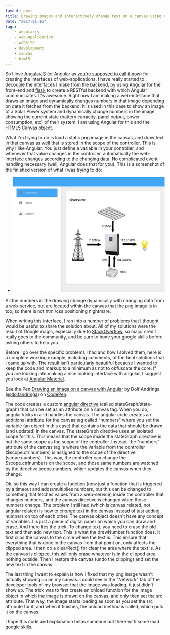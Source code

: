 ```yaml
---
layout: post
title: Drawing images and interactively change text on a canvas using Angular JS.
date: "2017-01-16"
tags: 
    - angularjs
    - web-application
    - website
    - development
    - canvas
    - html5
---
```

So I love [AngularJS](https://angularjs.org/) (or Angular as [you're supposed to call it now](https://www.infoq.com/news/2016/12/angular-4)) for creating the interfaces of web-applications. I have really started to decouple the interfaces I make from the backend, by using Angular for the front-end and [flask](http://flask.pocoo.org) to create a RESTful backend with which Angular communicates. It's awesome. Right now I am making a web-interface that draws an image and dynamically changes numbers in that image depending on data it fetches from the backend. It is used in this case to show an image of a Solar Power system and dynamically change numbers in the image, showing the current state (battery capacity, panel output, power consumption, etc) of their system. I am using Angular for this and the [HTML5 Canvas](http://www.w3schools.com/html/html5_canvas.asp) object.

What I'm trying to do is load a static png image in the canvas, and draw text in that canvas as well that is stored in the scope of the controller. This is why I like Angular. You just define a variable in your controller, and whenever that value changes in the controller, automatically the web-interface changes according to the changing data. No complicated event handling necessary (well, Angular does that for you). This is a screenshot of the finished version of what I was trying to do:

* ![Dynamically changing text in solar system image](/images/solar_state_canvas_angular.png)

All the numbers in the drawing change dynamically with changing data from a web-service, but are located within the canvas that the png image is in too, so there is not html/css positioning nightmare.

When writing this interface, I ran into a number of problems that I thought would be useful to share the solution about. All of my solutions were the result of Google magic, especially due to [StackOverflow](http://stackoverflow.com), so major credit really goes to the community, and be sure to hone your google skills before asking others to help you.

Before I go over the specific problems I had and how I solved them, here is a complete working example, including comments, of the final solutions that I came up with. The result isn't particularly beautiful because I wanted to keep the code and markup to a minimum as not to obfuscate the core. If you are looking into making a nice looking interface with angular, I suggest you look at [Angular Material](https://material.angularjs.org/).

<p data-height="477" data-theme-id="0" data-slug-hash="EZgyXv" data-default-tab="js,result" data-user="dolfandringa" data-embed-version="2" data-pen-title="Drawing an image on a canvas with Angular" class="codepen">See the Pen <a href="https://codepen.io/dolfandringa/pen/EZgyXv/">Drawing an image on a canvas with Angular</a> by Dolf Andringa (<a href="http://codepen.io/dolfandringa">@dolfandringa</a>) on <a href="http://codepen.io">CodePen</a>.</p>
<script async src="https://production-assets.codepen.io/assets/embed/ei.js"></script>

The code creates a custom [angular directive](https://docs.angularjs.org/guide/directive) (called stateGraph/state-graph) that can be set as an attribute on a canvas tag. When you do, angular kicks in and handles the canvas. The angular code creates an additional attribute for the canvas tag called "numbers" where you set the variable (an object in this case) that contains the data that should be drawn (and updated) in the canvas. The stateGraph directive uses an isolated scope for this. This means that the scope inside the stateGraph directive is not the same scope as the scope of the controller. Instead, the "numbers" attribute of the canvas tag is where the variable from the controller ($scope.ctrlnumbers) is assigned to the scope of the directive (scope.numbers). This way, the controller can change the $scope.ctrlnumbers on the scope, and those same numbers are watched by the directive scope.numbers, which updates the canvas when they change.

Ok, so this way I can create a function (now just a function that is triggered by a timeout and adds/multiplies numbers, but this can be changed to something that fetches values from a web-service) inside the controller that changes numbers, and the canvas directive is changed when those numbers change. The problem I still had (which is canvas related, not angular related) is how to *change* text in the canvas instead of just adding numbers on top of each other. The canvas object doesn't have any concept of variables. I is just a piece of digital paper on which you can draw and erase. And there lies the trick. To change text, you need to erase the old text and then add new text. This is what the drawNumber function does. It first clips the canvas to the circle where the text is. This ensure that everything that is done in the canvas from that point on, only affects the clipped area. I then do a clearRect() for clear the area where the text is. As the canvas is clipped, this will only erase whatever is in the clipped area, nothing outside. Then I restore the canvas (undo the clipping) and set the new text in the canvas.

The last thing I want to explain is how I fixed that my png image wasn't actually showing up on my canvas. I could see in the "Network" tab of the developer tools of my browser that the image was loading, it just didn't show up. The trick was to first create an onload function for the image object in which the image is drawn on the canvas, and only then set the src attribute. That way, the image starts loading as soon as you set the src attribute for it, and when it finishes, the onload method is called, which puts it on the canvas.

I hope this code and explanation helps someone out there with some mad google skills.
